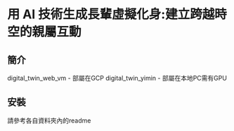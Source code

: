 # 用 AI 技術生成長輩虛擬化身:建立跨越時空的親屬互動

## 簡介
digital_twin_web_vm - 部屬在GCP
digital_twin_yimin - 部屬在本地PC需有GPU

## 安裝
請參考各自資料夾內的readme
